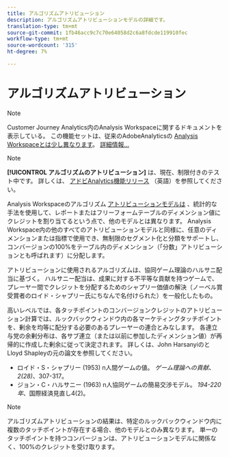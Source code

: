 ```yaml
---
title: アルゴリズムアトリビューション
description: アルゴリズムアトリビューションモデルの詳細です。
translation-type: tm+mt
source-git-commit: 1fb46acc9c7c70e64058d2c6a8fdcde119910fec
workflow-type: tm+mt
source-wordcount: '315'
ht-degree: 7%

---
```



# アルゴリズムアトリビューション

>[!NOTE]
>
>Customer Journey Analytics内のAnalysis Workspaceに関するドキュメントを表示している。 この機能セットは、従来のAdobeAnalyticsの [Analysis Workspaceとは少し異なります](https://docs.adobe.com/content/help/ja-JP/analytics/analyze/analysis-workspace/home.html)。 [詳細情報...](/help/getting-started/cja-aa.md)

>[!NOTE]
>
>**[!UICONTROL アルゴリズムのアトリビューション]** は、現在、制限付きのテスト中です。 詳しくは、 [アドビAnalytics機能リリース](https://docs.adobe.com/content/help/ja-JP/analytics/landing/an-releases.html) （英語）を参照してください。

Analysis Workspaceのアルゴリズム [アトリビューションモデルは](models.md) 、統計的な手法を使用して、レポートまたはフリーフォームテーブルのディメンション値にクレジットを割り当てるという点で、他のモデルとは異なります。 Analysis Workspace内の他のすべてのアトリビューションモデルと同様に、任意のディメンションまたは指標で使用でき、無制限のセグメント化と分類をサポートし、コンバージョンの100%をテーブル内のディメンション（「分数」アトリビューションとも呼ばれます）に分配します。

アトリビューションに使用されるアルゴリズムは、協同ゲーム理論のハルサニ配当に基づく。 ハルサニー配当は、成果に対する不平等な貢献を持つゲームで、プレーヤー間でクレジットを分配するためのシャプリー価値の解決（ノーベル賞受賞者のロイド・シャプリー氏にちなんで名付けられた）を一般化したもの。

高いレベルでは、各タッチポイントのコンバージョンクレジットのアトリビューション計算では、ルックバックウィンドウ内の各マーケティングタッチポイントを、剰余を均等に配分する必要のあるプレーヤーの連合とみなします。 各連立与党の余剰分布は、各サブ連立（または以前に参加したディメンション値）が再帰的に作成した剰余に従って決定されます。 詳しくは、John HarsanyiのとLloyd Shapleyの元の論文を参照してください。

* ロイド・S・シャプリー (1953) n人間ゲームの値。 *ゲーム理論への貢献、2(28)*、307-317。
* ジョン・C・ハルサニー (1963) n人協同ゲームの簡易交渉モデル。 *194-220年*、国際経済見直し4(2)。

>[!NOTE]
>
>アルゴリズムアトリビューションの結果は、特定のルックバックウィンドウ内に複数のタッチポイントが存在する場合、他のモデルとのみ異なります。 単一のタッチポイントを持つコンバージョンは、アトリビューションモデルに関係なく、100%のクレジットを受け取ります。
